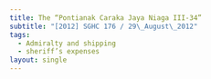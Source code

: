 ```yaml
---
title: The “Pontianak Caraka Jaya Niaga III-34”
subtitle: "[2012] SGHC 176 / 29\_August\_2012"
tags:
  - Admiralty and shipping
  - sheriff’s expenses
layout: single
---
```


